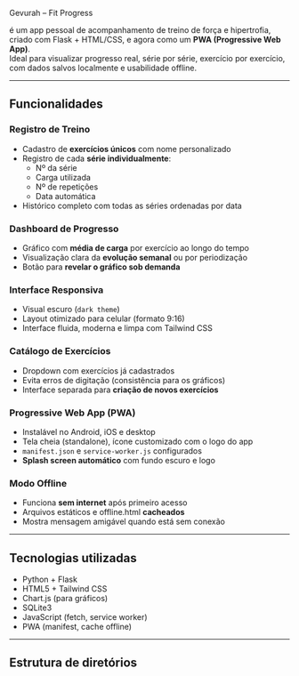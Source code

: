 
Gevurah – Fit Progress

é um app pessoal de acompanhamento de treino de força e hipertrofia, criado com Flask + HTML/CSS, e agora como um **PWA (Progressive Web App)**.  
Ideal para visualizar progresso real, série por série, exercício por exercício, com dados salvos localmente e usabilidade offline.

---

##  Funcionalidades

### Registro de Treino
- Cadastro de **exercícios únicos** com nome personalizado
- Registro de cada **série individualmente**:
  - Nº da série
  - Carga utilizada
  - Nº de repetições
  - Data automática
- Histórico completo com todas as séries ordenadas por data

### Dashboard de Progresso
- Gráfico com **média de carga** por exercício ao longo do tempo
- Visualização clara da **evolução semanal** ou por periodização
- Botão para **revelar o gráfico sob demanda**

### Interface Responsiva
- Visual escuro (`dark theme`)
- Layout otimizado para celular (formato 9:16)
- Interface fluida, moderna e limpa com Tailwind CSS

###   Catálogo de Exercícios
- Dropdown com exercícios já cadastrados
- Evita erros de digitação (consistência para os gráficos)
- Interface separada para **criação de novos exercícios**

###   Progressive Web App (PWA)
- Instalável no Android, iOS e desktop
- Tela cheia (standalone), ícone customizado com o logo do app
- `manifest.json` e `service-worker.js` configurados
- **Splash screen automático** com fundo escuro e logo

###   Modo Offline
- Funciona **sem internet** após primeiro acesso
- Arquivos estáticos e offline.html **cacheados**
- Mostra mensagem amigável quando está sem conexão

---

##   Tecnologias utilizadas

- Python + Flask
- HTML5 + Tailwind CSS
- Chart.js (para gráficos)
- SQLite3
- JavaScript (fetch, service worker)
- PWA (manifest, cache offline)

---

##   Estrutura de diretórios

